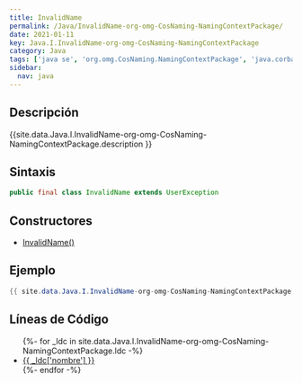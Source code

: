 ```yaml
---
title: InvalidName
permalink: /Java/InvalidName-org-omg-CosNaming-NamingContextPackage/
date: 2021-01-11
key: Java.I.InvalidName-org-omg-CosNaming-NamingContextPackage
category: Java
tags: ['java se', 'org.omg.CosNaming.NamingContextPackage', 'java.corba', 'clase java', 'Java 1.0']
sidebar: 
  nav: java
---
```


## Descripción
{{site.data.Java.I.InvalidName-org-omg-CosNaming-NamingContextPackage.description }}

## Sintaxis
~~~java
public final class InvalidName extends UserException
~~~

## Constructores
* [InvalidName()](/Java/InvalidName-org-omg-CosNaming-NamingContextPackage/InvalidName/)

## Ejemplo
~~~java
{{ site.data.Java.I.InvalidName-org-omg-CosNaming-NamingContextPackage.code}}
~~~

## Líneas de Código
<ul>
{%- for _ldc in site.data.Java.I.InvalidName-org-omg-CosNaming-NamingContextPackage.ldc -%}
   <li>
       <a href="{{_ldc['url'] }}">{{ _ldc['nombre'] }}</a>
   </li>
{%- endfor -%}
</ul>
